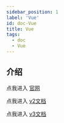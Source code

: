 ```yaml
---
sidebar_position: 1
label: 'Vue'
id: doc-Vue
title: Vue
tags:
  - doc
  - Vue
---
```

 
## 介绍
点我进入 [官网](https://cn.vuejs.org/) 

点我进入 [v2文档](https://cn.vuejs.org/v2/guide/)

点我进入 [v3文档](https://v3.cn.vuejs.org/guide/introduction.html)
